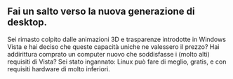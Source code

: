 <?php require("../../entete.php");?> <?php require("../../base.php");?> <?php require("../../fonctions.php");?>

<div id="corps">

<h2>Fai un salto verso la nuova generazione di desktop.</h2>

<p>Sei rimasto colpito dalle animazioni 3D e trasparenze introdotte in Windows Vista e hai deciso che queste capacità uniche ne valessero il prezzo? Hai addirittura comprato un computer nuovo che soddisfasse i (molto alti) requisiti di Vista? Sei stato ingannato: Linux può fare di meglio, gratis, e con requisiti hardware di molto inferiori.</p>

<? all_video_ids_from_file ();?>

</div>
</body>
</html>
